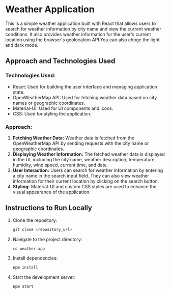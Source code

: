 # Weather Application

This is a simple weather application built with React that allows users to search for weather information by city name and view the current weather conditions. It also provides weather information for the user's current location using the browser's geolocation API.You can also chnge the light and dark mode.

## Approach and Technologies Used

### Technologies Used:
- React: Used for building the user interface and managing application state.
- OpenWeatherMap API: Used for fetching weather data based on city names or geographic coordinates.
- Material-UI: Used for UI components and icons.
- CSS: Used for styling the application.

### Approach:
1. **Fetching Weather Data:** Weather data is fetched from the OpenWeatherMap API by sending requests with the city name or geographic coordinates.
2. **Displaying Weather Information:** The fetched weather data is displayed in the UI, including the city name, weather description, temperature, humidity, wind speed, current time, and date.
3. **User Interaction:** Users can search for weather information by entering a city name in the search input field. They can also view weather information for their current location by clicking on the search button.
4. **Styling:** Material-UI and custom CSS styles are used to enhance the visual appearance of the application.

## Instructions to Run Locally

1. Clone the repository:
   ```bash
   git clone <repository_url>
2. Navigate to the project directory:
   ```bash
   cd weather-app
   ```
3. Install dependencies:
   ```bash
   npm install
   ```
4. Start the development server:
   ```bash
   npm start
   ```
